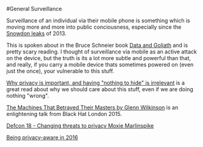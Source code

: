 #General Surveillance

Surveillance of an individual via their mobile phone is something which is moving more and more into public conciousness, especially since the [Snowdon leaks](https://en.wikipedia.org/wiki/Global_surveillance_disclosures_(2013%E2%80%93present)) of 2013.

This is spoken about in the Bruce Schneier book [Data and Goliath](https://www.schneier.com/books/data_and_goliath/) and is pretty scary reading. I thought of surveillance via mobile as an active attack on the device, but the truth is its a lot more subtle and powerful than that, and really, if you carry a mobile device thats sometimes powered on (even just the once), your vulnerable to this stuff. 

[Why privacy is important, and having "nothing to hide" is irrelevant](https://robindoherty.com/2016/01/06/nothing-to-hide.html) is a great read about why we should care about this stuff, even if we are doing nothing "wrong". 

[The Machines That Betrayed Their Masters by Glenn Wilkinson](https://www.youtube.com/watch?v=GvrB6S_O0BE) is an enlightening talk from Black Hat London 2015.

[Defcon 18 - Changing threats to privacy Moxie Marlinspike](https://www.youtube.com/watch?v=dBtmzY5gcO8)

[Being privacy-aware in 2016](https://vox.space/blog/89/being-privacy-aware-in-2016)
